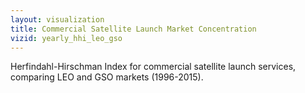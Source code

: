 ```yaml
---
layout: visualization
title: Commercial Satellite Launch Market Concentration
vizid: yearly_hhi_leo_gso
---
```


Herfindahl-Hirschman Index for commercial satellite launch services, comparing LEO and GSO markets (1996-2015).

